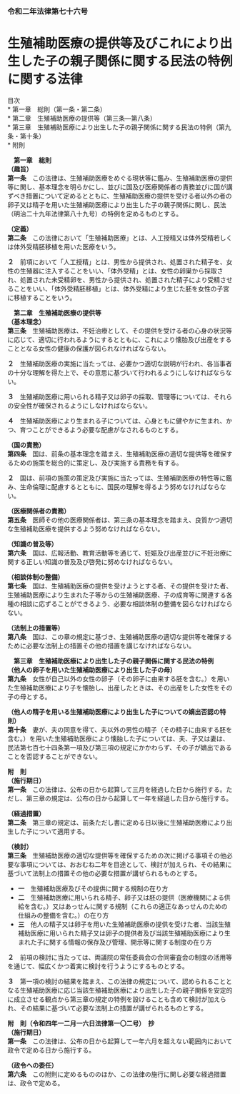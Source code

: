 ### 令和二年法律第七十六号  
# 生殖補助医療の提供等及びこれにより出生した子の親子関係に関する民法の特例に関する法律  
  
目次  
	* 第一章　総則（第一条・第二条）  
	* 第二章　生殖補助医療の提供等（第三条―第八条）  
	* 第三章　生殖補助医療により出生した子の親子関係に関する民法の特例（第九条・第十条）  
	* 附則  
  
&emsp;**第一章　総則**  
**（趣旨）**  
**第一条**　この法律は、生殖補助医療をめぐる現状等に鑑み、生殖補助医療の提供等に関し、基本理念を明らかにし、並びに国及び医療関係者の責務並びに国が講ずべき措置について定めるとともに、生殖補助医療の提供を受ける者以外の者の卵子又は精子を用いた生殖補助医療により出生した子の親子関係に関し、民法（明治二十九年法律第八十九号）の特例を定めるものとする。  
  
**（定義）**  
**第二条**　この法律において「生殖補助医療」とは、人工授精又は体外受精若しくは体外受精胚移植を用いた医療をいう。  
  
**２**　前項において「人工授精」とは、男性から提供され、処置された精子を、女性の生殖器に注入することをいい、「体外受精」とは、女性の卵巣から採取され、処置された未受精卵を、男性から提供され、処置された精子により受精させることをいい、「体外受精胚移植」とは、体外受精により生じた胚を女性の子宮に移植することをいう。  
  
&emsp;**第二章　生殖補助医療の提供等**  
**（基本理念）**  
**第三条**　生殖補助医療は、不妊治療として、その提供を受ける者の心身の状況等に応じて、適切に行われるようにするとともに、これにより懐胎及び出産をすることとなる女性の健康の保護が図られなければならない。  
  
**２**　生殖補助医療の実施に当たっては、必要かつ適切な説明が行われ、各当事者の十分な理解を得た上で、その意思に基づいて行われるようにしなければならない。  
  
**３**　生殖補助医療に用いられる精子又は卵子の採取、管理等については、それらの安全性が確保されるようにしなければならない。  
  
**４**　生殖補助医療により生まれる子については、心身ともに健やかに生まれ、かつ、育つことができるよう必要な配慮がなされるものとする。  
  
**（国の責務）**  
**第四条**　国は、前条の基本理念を踏まえ、生殖補助医療の適切な提供等を確保するための施策を総合的に策定し、及び実施する責務を有する。  
  
**２**　国は、前項の施策の策定及び実施に当たっては、生殖補助医療の特性等に鑑み、生命倫理に配慮するとともに、国民の理解を得るよう努めなければならない。  
  
**（医療関係者の責務）**  
**第五条**　医師その他の医療関係者は、第三条の基本理念を踏まえ、良質かつ適切な生殖補助医療を提供するよう努めなければならない。  
  
**（知識の普及等）**  
**第六条**　国は、広報活動、教育活動等を通じて、妊娠及び出産並びに不妊治療に関する正しい知識の普及及び啓発に努めなければならない。  
  
**（相談体制の整備）**  
**第七条**　国は、生殖補助医療の提供を受けようとする者、その提供を受けた者、生殖補助医療により生まれた子等からの生殖補助医療、子の成育等に関連する各種の相談に応ずることができるよう、必要な相談体制の整備を図らなければならない。  
  
**（法制上の措置等）**  
**第八条**　国は、この章の規定に基づき、生殖補助医療の適切な提供等を確保するために必要な法制上の措置その他の措置を講じなければならない。  
  
&emsp;**第三章　生殖補助医療により出生した子の親子関係に関する民法の特例**  
**（他人の卵子を用いた生殖補助医療により出生した子の母）**  
**第九条**　女性が自己以外の女性の卵子（その卵子に由来する胚を含む。）を用いた生殖補助医療により子を懐胎し、出産したときは、その出産をした女性をその子の母とする。  
  
**（他人の精子を用いる生殖補助医療により出生した子についての嫡出否認の特則）**  
**第十条**　妻が、夫の同意を得て、夫以外の男性の精子（その精子に由来する胚を含む。）を用いた生殖補助医療により懐胎した子については、夫、子又は妻は、民法第七百七十四条第一項及び第三項の規定にかかわらず、その子が嫡出であることを否認することができない。  
  
**附　則**  
**（施行期日）**  
**第一条**　この法律は、公布の日から起算して三月を経過した日から施行する。ただし、第三章の規定は、公布の日から起算して一年を経過した日から施行する。  
  
**（経過措置）**  
**第二条**　第三章の規定は、前条ただし書に定める日以後に生殖補助医療により出生した子について適用する。  
  
**（検討）**  
**第三条**　生殖補助医療の適切な提供等を確保するための次に掲げる事項その他必要な事項については、おおむね二年を目途として、検討が加えられ、その結果に基づいて法制上の措置その他の必要な措置が講ぜられるものとする。  
* **一**　生殖補助医療及びその提供に関する規制の在り方  
* **二**　生殖補助医療に用いられる精子、卵子又は胚の提供（医療機関による供給を含む。）又はあっせんに関する規制（これらの適正なあっせんのための仕組みの整備を含む。）の在り方  
* **三**　他人の精子又は卵子を用いた生殖補助医療の提供を受けた者、当該生殖補助医療に用いられた精子又は卵子の提供者及び当該生殖補助医療により生まれた子に関する情報の保存及び管理、開示等に関する制度の在り方  
  
**２**　前項の検討に当たっては、両議院の常任委員会の合同審査会の制度の活用等を通じて、幅広くかつ着実に検討を行うようにするものとする。  
  
**３**　第一項の検討の結果を踏まえ、この法律の規定について、認められることとなる生殖補助医療に応じ当該生殖補助医療により出生した子の親子関係を安定的に成立させる観点から第三章の規定の特例を設けることも含めて検討が加えられ、その結果に基づいて必要な法制上の措置が講ぜられるものとする。  
  
**附　則（令和四年一二月一六日法律第一〇二号）　抄**  
**（施行期日）**  
**第一条**　この法律は、公布の日から起算して一年六月を超えない範囲内において政令で定める日から施行する。  
  
**（政令への委任）**  
**第六条**　この附則に定めるもののほか、この法律の施行に関し必要な経過措置は、政令で定める。  
  
